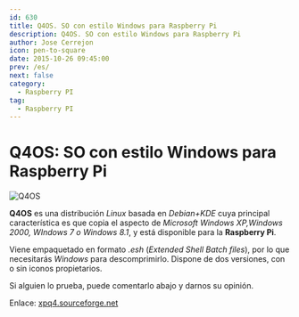 ```yaml
---
id: 630
title: Q4OS. SO con estilo Windows para Raspberry Pi
description: Q4OS. SO con estilo Windows para Raspberry Pi
author: Jose Cerrejon
icon: pen-to-square
date: 2015-10-26 09:45:00
prev: /es/
next: false
category:
  - Raspberry PI
tag:
  - Raspberry PI
---
```


# Q4OS: SO con estilo Windows para Raspberry Pi

![Q4OS](/images/2015/10/xpq4.jpg)

**Q4OS** es una distribución *Linux* basada en *Debian+KDE* cuya principal característica es que copia el aspecto de *Microsoft Windows XP,Windows 2000, WIndows 7 o Windows 8.1*, y está disponible para la **Raspberry Pi**.

Viene empaquetado en formato *.esh* (*Extended Shell Batch files*), por lo que necesitarás *Windows* para descomprimirlo. Dispone de dos versiones, con o sin iconos propietarios.

Si alguien lo prueba, puede comentarlo abajo y darnos su opinión.

Enlace: [xpq4.sourceforge.net](http://xpq4.sourceforge.net/)